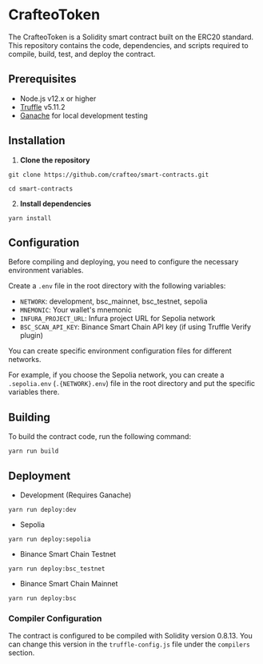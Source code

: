 # CrafteoToken

The CrafteoToken is a Solidity smart contract built on the ERC20 standard. 
This repository contains the code, dependencies, and scripts required to compile, build, test, and deploy the contract.



## Prerequisites

- Node.js v12.x or higher
- [Truffle](https://trufflesuite.com/) v5.11.2  
- [Ganache](https://trufflesuite.com/docs/ganache/quickstart/) for local development testing

## Installation

1. **Clone the repository**
```
git clone https://github.com/crafteo/smart-contracts.git

cd smart-contracts
```
2. **Install dependencies**
```
yarn install
``` 

## Configuration

Before compiling and deploying, you need to configure the necessary environment variables.

Create a `.env` file in the root directory with the following variables:

- `NETWORK`: development, bsc_mainnet, bsc_testnet, sepolia
- `MNEMONIC`: Your wallet's mnemonic
- `INFURA_PROJECT_URL`: Infura project URL for Sepolia network
- `BSC_SCAN_API_KEY`: Binance Smart Chain API key (if using Truffle Verify plugin)

You can create specific environment configuration files for different networks. 

For example, if you choose the Sepolia network, you can create a `.sepolia.env` (`.{NETWORK}.env`) file in the root directory and put the specific variables there.

## Building

To build the contract code, run the following command:
```
yarn run build
```
## Deployment
- Development (Requires Ganache)
```
yarn run deploy:dev
```
- Sepolia
```
yarn run deploy:sepolia
```
- Binance Smart Chain Testnet
```
yarn run deploy:bsc_testnet
```
- Binance Smart Chain Mainnet
```
yarn run deploy:bsc
```

### Compiler Configuration

The contract is configured to be compiled with Solidity version 0.8.13. You can change this version in the `truffle-config.js` file under the `compilers` section.
